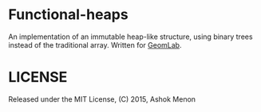# Functional-heaps
An implementation of an immutable heap-like structure, using binary trees instead of the traditional array. 
Written for [GeomLab](http://www.cs.ox.ac.uk/geomlab/home.html). 

# LICENSE
Released under the MIT License, (C) 2015, Ashok Menon
